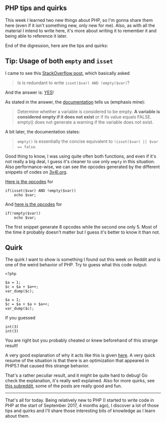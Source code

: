 ## PHP tips and quirks ##

This week I learned two new things about PHP, so I'm gonna share them here (even if it isn't something new, only new for me). Also, as with all the material I intend to write here, it's more about writing it to remember it and being able to reference it later.

End of the digression, here are the tips and quirks:

## Tip: Usage of both `empty` and `isset` ##

I came to see this [StackOverflow post](https://stackoverflow.com/q/4559925/3729797), which basically asked

> Is is redundant to write `isset($var) AND !empty($var)`?

And the answer is: [YES](https://stackoverflow.com/a/4559976/3729797)!

As stated in the answer, the [documentation](http://php.net/empty) tells us (emphasis mine):

> Determine whether a variable is considered to be empty. **A variable is considered empty if it does not exist** or if its value equals FALSE. empty() does not generate a warning if the variable does not exist.

A bit later, the documentation states:

> `empty()` is essentially the concise equivalent to `!isset($var) || $var == false`.

Good thing to know, I was using quite often both functions, and even if it's not really a big deal, I guess it's cleaner to use only `empty` in this situation. Also performance-wise, we can see the opcodes generated by the different snippets of codes on [3v4l.org](https://3v4l.org).

[Here is the opcodes](https://3v4l.org/EccAc/vld#output) for 
    
    if(isset($var) AND !empty($var))
        echo $var;


And [here is the opcodes](https://3v4l.org/oCGDk/vld#output) for

    if(!empty($var))
        echo $var;

The first snippet generate 8 opcodes while the second one only 5. Most of the time it probably doesn't matter but I guess it's better to know it than not.

## Quirk ##

The quirk I want to show is something I found out this week on Reddit and is one of the weird behavior of PHP.
Try to guess what this code output:


    <?php
    
    $a = 1;
    $c = $a + $a++;
    var_dump($c);
    
    $a = 1;
    $c = $a + $a + $a++;
    var_dump($c);


If you guessed

    int(3)
    int(3)

You are right but you probably cheated or knew beforehand of this strange result!

A very good explanation of why it acts like this is given [here](https://gist.github.com/nikic/6699370). A very quick resume of the situation is that there is an optimization that appeared in PHP5.1 that caused this strange behavior.

That's a rather peculiar result, and it might be quite hard to debug! Go check the explanation, it's really well explained. Also for more quirks, see [this subreddit](https://www.reddit.com/r/lolphp/), some of the posts are really good and fun.

----------

That's all for today. Being relatively new to PHP (I started to write code in PHP at the start of September 2017, 4 months ago), I discover a lot of those tips and quirks and I'll share those interesting bits of knowledge as I learn about them.
